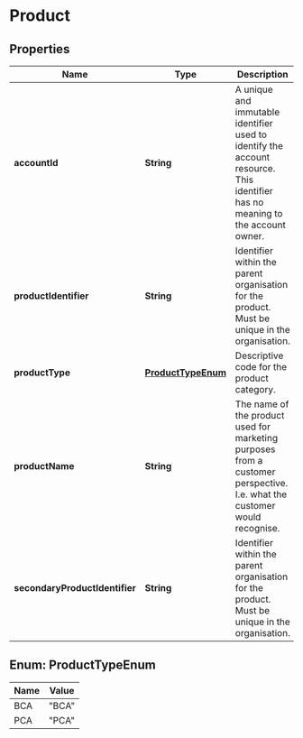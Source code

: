 
# Product

## Properties
Name | Type | Description | Notes
------------ | ------------- | ------------- | -------------
**accountId** | **String** | A unique and immutable identifier used to identify the account resource. This identifier has no meaning to the account owner. | 
**productIdentifier** | **String** | Identifier within the parent organisation for the product. Must be unique in the organisation. | 
**productType** | [**ProductTypeEnum**](#ProductTypeEnum) | Descriptive code for the product category. | 
**productName** | **String** | The name of the product used for marketing purposes from a customer perspective. I.e. what the customer would recognise. |  [optional]
**secondaryProductIdentifier** | **String** | Identifier within the parent organisation for the product. Must be unique in the organisation. |  [optional]


<a name="ProductTypeEnum"></a>
## Enum: ProductTypeEnum
Name | Value
---- | -----
BCA | &quot;BCA&quot;
PCA | &quot;PCA&quot;



